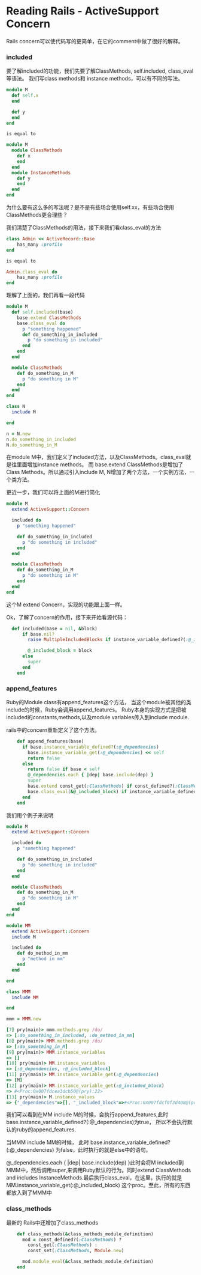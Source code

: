 # Reading Rails - ActiveSupport Concern
Rails concern可以使代码写的更简单，在它的comment中做了很好的解释。

### included

要了解included的功能，我们先要了解ClassMethods, self.included, class_eval等语法。
我们写class methods和 instance methods，可以有不同的写法。

~~~rb
module M
  def self.x
  end

  def y
  end
end

is equal to 

module M
  module ClassMethods
    def x
    end
  end
  module InstanceMethods
    def y
    end
  end
end
~~~
为什么要有这么多的写法呢？是不是有些场合使用self.xx，有些场合使用ClassMethods更合理些？

我们清楚了ClassMethods的用法，接下来我们看class_eval的方法

~~~rb
class Admin << ActiveRecord::Base
	has_many :profile
end

is equal to 

Admin.class_eval do
	has_many :profile
end
~~~

理解了上面的，我们再看一段代码

~~~rb
module M
  def self.included(base)
    base.extend ClassMethods
    base.class_eval do
      p "something happened"
      def do_something_in_included
        p "do something in included"
      end
    end
  end

  module ClassMethods
    def do_something_in_M
      p "do something in M"
    end
  end
end

class N
  include M

end

n = N.new
n.do_something_in_included
N.do_something_in_M

~~~

在module M中，我们定义了included方法，以及ClassMethods。class_eval就是往里面增加instance methods。 而
base.extend ClassMethods是增加了Class Methods。所以通过引入include M, N增加了两个方法，一个实例方法，一个类方法。

更近一步，我们可以将上面的M进行简化

~~~rb
module M
  extend ActiveSupport::Concern

  included do
    p "something happened"

    def do_something_in_included
      p "do something in included"
    end
  end

  module ClassMethods
    def do_something_in_M
      p "do something in M"
    end
  end
end
~~~
这个M extend Concern，实现的功能跟上面一样。

Ok，了解了concern的作用，接下来开始看源代码：

~~~rb
  def included(base = nil, &block)
      if base.nil?
        raise MultipleIncludedBlocks if instance_variable_defined?(:@_included_block)

        @_included_block = block
      else
        super
      end
    end
~~~


### append_features
Ruby的Module class有append\_features这个方法， 当这个module被其他的类include的时候，Ruby会调用append_features。 Ruby本身的实现方式是把被included的constants,methods,以及module variables传入到include module.

rails中的concern重新定义了这个方法。

~~~rb
    def append_features(base)
      if base.instance_variable_defined?(:@_dependencies)
        base.instance_variable_get(:@_dependencies) << self
        return false
      else
        return false if base < self
        @_dependencies.each { |dep| base.include(dep) }
        super
        base.extend const_get(:ClassMethods) if const_defined?(:ClassMethods)
        base.class_eval(&@_included_block) if instance_variable_defined?(:@_included_block)
      end
    end
~~~

我们用个例子来说明

~~~rb
module M
  extend ActiveSupport::Concern

  included do
    p "something happened"

    def do_something_in_included
      p "do something in included"
    end
  end

  module ClassMethods
    def do_something_in_M
      p "do something in M"
    end
  end
end

module MM
  extend ActiveSupport::Concern
  include M

  included do
    def do_method_in_mm
      p "method in mm"
    end
  end

end

class MMM
  include MM

end

mmm = MMM.new

[7] pry(main)> mmm.methods.grep /do/
=> [:do_something_in_included, :do_method_in_mm]
[8] pry(main)> MMM.methods.grep /do/
=> [:do_something_in_M]
[9] pry(main)> MMM.instance_variables
=> []
[10] pry(main)> MM.instance_variables
=> [:@_dependencies, :@_included_block]
[11] pry(main)> MM.instance_variable_get(:@_dependencies)
=> [M]
[12] pry(main)> MM.instance_variable_get(:@_included_block)
=> #<Proc:0x007fdcea3dcb50@(pry):22>
[13] pry(main)> M.instance_values
=> {"_dependencies"=>[], "_included_block"=>#<Proc:0x007fdcf0f3d408@(pry):4>}
~~~

我们可以看到在MM include M的时候，会执行append_features,此时 base.instance_variable_defined?(:@_dependencies)为true， 所以不会执行默认的ruby的append_features.

当MMM include MM的时候， 此时 base.instance_variable_defined?(:@_dependencies) 为false，此时执行的就是else中的语句。

@_dependencies.each { |dep| base.include(dep) }此时会将M included到 MMM中，然后调用super,来调用Ruby默认的行为。同时extend ClassMethods and includes InstanceMethods.最后执行class_eval，在这里，执行的就是 MM.instance_variable_get(:@_included_block) 这个proc。至此，所有的东西都放入到了MMM中

### class_methods
最新的 Rails中还增加了class_methods

~~~rb
    def class_methods(&class_methods_module_definition)
      mod = const_defined?(:ClassMethods) ?
        const_get(:ClassMethods) :
        const_set(:ClassMethods, Module.new)

      mod.module_eval(&class_methods_module_definition)
    end
~~~
